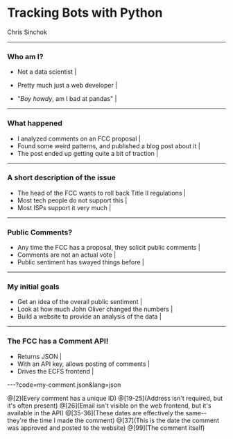# Tracking Bots with Python 

Chris Sinchok

---

### Who am I?

- Not a data scientist |

- Pretty much just a web developer |

- "*Boy howdy*, am I bad at pandas" |

---

### What happened

- I analyzed comments on an FCC proposal |
- Found some weird patterns, and published a blog post about it |
- The post ended up getting quite a bit of traction |

---

### A short description of the issue

- The head of the FCC wants to roll back Title II regulations |
- Most tech people do not support this |
- Most ISPs support it very much |

---

### Public Comments?

- Any time the FCC has a proposal, they solicit public comments |
- Comments are not an actual vote |
- Public sentiment has swayed things before |

---

### My initial goals

- Get an idea of the overall public sentiment |
- Look at how much John Oliver changed the numbers |
- Build a website to provide an analysis of the data |

---

### The FCC has a Comment API!

- Returns JSON |
- With an API key, allows posting of comments |
- Drives the ECFS frontend |

---?code=my-comment.json&lang=json

@[2](Every comment has a unique ID)
@[19-25](Address isn't required, but it's often present)
@[26](Email isn't visible on the web frontend, but it's available in the API)
@[35-36](These dates are effectively the same--they're the time I made the comment)
@[37](This is the date the comment was approved and posted to the website)
@[99](The comment itself)